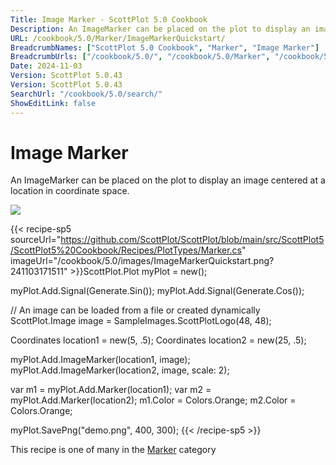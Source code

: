 ```yaml
---
Title: Image Marker - ScottPlot 5.0 Cookbook
Description: An ImageMarker can be placed on the plot to display an image centered at a location in coordinate space.
URL: /cookbook/5.0/Marker/ImageMarkerQuickstart/
BreadcrumbNames: ["ScottPlot 5.0 Cookbook", "Marker", "Image Marker"]
BreadcrumbUrls: ["/cookbook/5.0/", "/cookbook/5.0/Marker", "/cookbook/5.0/Marker/ImageMarkerQuickstart"]
Date: 2024-11-03
Version: ScottPlot 5.0.43
Version: ScottPlot 5.0.43
SearchUrl: "/cookbook/5.0/search/"
ShowEditLink: false
---
```



<div class='d-flex align-items-center mt-5'>
<h1 class='me-2 text-dark my-0 border-0'>Image Marker</h1>
</div>

An ImageMarker can be placed on the plot to display an image centered at a location in coordinate space.

[![](/cookbook/5.0/images/ImageMarkerQuickstart.png?241103171511)](/cookbook/5.0/images/ImageMarkerQuickstart.png?241103171511)

{{< recipe-sp5 sourceUrl="https://github.com/ScottPlot/ScottPlot/blob/main/src/ScottPlot5/ScottPlot5%20Cookbook/Recipes/PlotTypes/Marker.cs" imageUrl="/cookbook/5.0/images/ImageMarkerQuickstart.png?241103171511" >}}ScottPlot.Plot myPlot = new();

myPlot.Add.Signal(Generate.Sin());
myPlot.Add.Signal(Generate.Cos());

// An image can be loaded from a file or created dynamically
ScottPlot.Image image = SampleImages.ScottPlotLogo(48, 48);

Coordinates location1 = new(5, .5);
Coordinates location2 = new(25, .5);

myPlot.Add.ImageMarker(location1, image);
myPlot.Add.ImageMarker(location2, image, scale: 2);

var m1 = myPlot.Add.Marker(location1);
var m2 = myPlot.Add.Marker(location2);
m1.Color = Colors.Orange;
m2.Color = Colors.Orange;

myPlot.SavePng("demo.png", 400, 300);
{{< /recipe-sp5 >}}

<div class='my-5 text-center'>This recipe is one of many in the <a href='/cookbook/5.0/Marker'>Marker</a> category</div>


